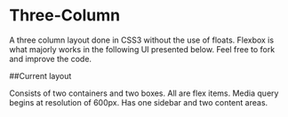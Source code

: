 # Three-Column
A three column layout done in CSS3 without the use of floats. Flexbox is what majorly works in the following UI presented below. Feel free to fork and improve the code.

##Current layout

  Consists of two containers and two boxes.
  All are flex items.
  Media query begins at resolution of 600px.
  Has one sidebar and two content areas.
